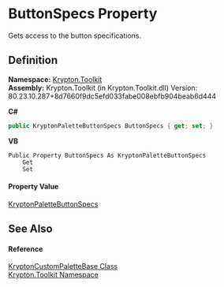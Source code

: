 # ButtonSpecs Property


Gets access to the button specifications.



## Definition
**Namespace:** <a href="79d2eac2-21f4-54ff-7552-b20c33c30600.md">Krypton.Toolkit</a>  
**Assembly:** Krypton.Toolkit (in Krypton.Toolkit.dll) Version: 80.23.10.287+8d7660f9dc5efd033fabe008ebfb904beab6d444

**C#**
``` C#
public KryptonPaletteButtonSpecs ButtonSpecs { get; set; }
```
**VB**
``` VB
Public Property ButtonSpecs As KryptonPaletteButtonSpecs
	Get
	Set
```



#### Property Value
<a href="8f9127c1-c166-3dff-0dfb-ef46e8709059.md">KryptonPaletteButtonSpecs</a>

## See Also


#### Reference
<a href="19e895c2-5326-25bf-d4bb-c7367f234f77.md">KryptonCustomPaletteBase Class</a>  
<a href="79d2eac2-21f4-54ff-7552-b20c33c30600.md">Krypton.Toolkit Namespace</a>  
